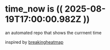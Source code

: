 # time_now is (( 2025-08-19T17:00:00.982Z ))

an automated repo that shows the currnent time

inspired by [breakingheatmap](https://github.com/breakingheatmap/breakingheatmap)